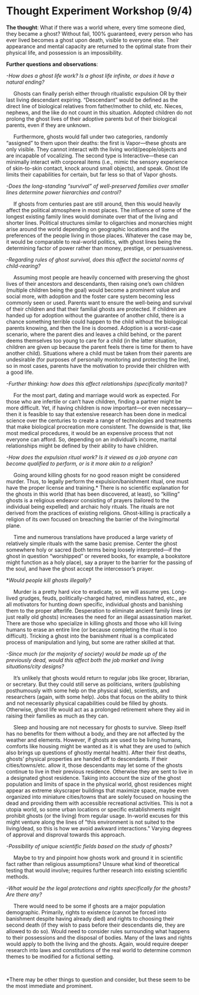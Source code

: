 # Thought Experiment Workshop (9/4)

**The thought**: What if there was a world where, every time someone died, they became a ghost? Without fail, 100% guaranteed, every person who has ever lived becomes a ghost upon death, visible to everyone else. Their appearance and mental capacity are returned to the optimal state from their physical life, and possession is an impossibility.  

**Further questions and observations**:

*-How does a ghost life work? Is a ghost life infinite, or does it have a natural ending?*

&nbsp;&nbsp;&nbsp;&nbsp;&nbsp;Ghosts can finally perish either through ritualistic expulsion OR by their last living descendant expiring. “Descendant” would be defined as the direct line of biological relatives from father/mother to child, etc. Nieces, nephews, and the like do not count in this situation. Adopted children do not prolong the ghost lives of their adoptive parents but of their biological parents, even if they are unknown.

&nbsp;&nbsp;&nbsp;&nbsp;&nbsp;Furthermore, ghosts would fall under two categories, randomly “assigned” to them upon their deaths: the first is Vapor—these ghosts are only visible. They cannot interact with the living world/people/objects and are incapable of vocalizing. The second type is Interactive—these can minimally interact with corporeal items (i.e., mimic the sensory experience of skin-to-skin contact, knock around small objects), and speak. Ghost life limits their capabilities for certain, but far less so that of Vapor ghosts.


*-Does the long-standing “survival” of well-preserved families over smaller lines determine power hierarchies and control?*

&nbsp;&nbsp;&nbsp;&nbsp;&nbsp;If ghosts from centuries past are still around, then this would heavily affect the political atmosphere in most places. The influence of some of the longest existing family lines would dominate over that of the living and shorter lines. Political structures similar to oligarchies and monarchies might arise around the world depending on geographic locations and the preferences of the people living in those places. Whatever the case may be, it would be comparable to real-world politics, with ghost lines being the determining factor of power rather than money, prestige, or persuasiveness. 

*-Regarding rules of ghost survival, does this affect the societal norms of child-rearing?*

&nbsp;&nbsp;&nbsp;&nbsp;&nbsp;Assuming most people are heavily concerned with preserving the ghost lives of their ancestors and descendants, then raising one’s own children (multiple children being the goal) would become a prominent value and social more, with adoption and the foster care system becoming less commonly seen or used. Parents want to ensure the well-being and survival of their children and that their familial ghosts are protected. If children are handed up for adoption without the guarantee of another child, there is a chance something terrible could happen to the child without the biological parents knowing, and then the line is doomed. Adoption is a worst-case scenario, where the parent dies and leaves a child behind, or the parent deems themselves too young to care for a child (in the latter situation, children are given up because the parent feels there is time for them to have another child). Situations where a child must be taken from their parents are undesirable (for purposes of personally monitoring and protecting the line), so in most cases, parents have the motivation to provide their children with a good life.

*-Further thinking: how does this affect relationships (specifically marital)?*

&nbsp;&nbsp;&nbsp;&nbsp;&nbsp;For the most part, dating and marriage would work as expected. For those who are infertile or can’t have children, finding a partner might be more difficult. Yet, if having children is now important—or even necessary—then it is feasible to say that extensive research has been done in medical science over the centuries to create a range of technologies and treatments that make biological procreation more consistent. The downside is that, like most medical procedures, it would be an expensive process that not everyone can afford. So, depending on an individual’s income, marital relationships might be defined by their ability to have children.

*-How does the expulsion ritual work? Is it viewed as a job anyone can become qualified to perform, or is it more akin to a religion?*

&nbsp;&nbsp;&nbsp;&nbsp;&nbsp;Going around killing ghosts for no good reason might be considered murder. Thus, to legally perform the expulsion/banishment ritual, one must have the proper license and training.* There is no scientific explanation for the ghosts in this world (that has been discovered, at least), so “killing” ghosts is a religious endeavor consisting of prayers (tailored to the individual being expelled) and archaic holy rituals. The rituals are not derived from the practices of existing religions. Ghost-killing is practically a religion of its own focused on breaching the barrier of the living/mortal plane.

&nbsp;&nbsp;&nbsp;&nbsp;&nbsp;Time and numerous translations have produced a large variety of relatively simple rituals with the same basic premise. Center the ghost somewhere holy or sacred (both terms being loosely interpreted—if the ghost in question “worshipped” or revered books, for example, a bookstore might function as a holy place), say a prayer to the barrier for the passing of the soul, and have the ghost accept the intercessor’s prayer. 

**Would people kill ghosts illegally?*

&nbsp;&nbsp;&nbsp;&nbsp;&nbsp;Murder is a pretty hard vice to eradicate, so we will assume yes. Long-lived grudges, feuds, politically-charged hatred, mindless hatred, etc., are all motivators for hunting down specific, individual ghosts and banishing them to the proper afterlife. Desperation to eliminate ancient family lines (or just really old ghosts) increases the need for an illegal assassination market. There are those who specialize in killing ghosts and those who kill living humans to erase an entire line (or because completing the ritual is too difficult). Tricking a ghost into the banishment ritual is a complicated process of manipulation and lying, but some are rather skilled at that. 

*-Since much (or the majority of society) would be made up of the previously dead, would this affect both the job market and living situations/city designs?*

&nbsp;&nbsp;&nbsp;&nbsp;&nbsp;It’s unlikely that ghosts would return to regular jobs like grocer, librarian, or secretary. But they could still serve as politicians, writers (publishing posthumously with some help on the physical side), scientists, and researchers (again, with some help). Jobs that focus on the ability to think and not necessarily physical capabilities could be filled by ghosts. Otherwise, ghost life would act as a prolonged retirement where they aid in raising their families as much as they can. 

&nbsp;&nbsp;&nbsp;&nbsp;&nbsp;Sleep and housing are not necessary for ghosts to survive. Sleep itself has no benefits for them without a body, and they are not affected by the weather and elements. However, if ghosts are used to be living humans, comforts like housing might be wanted as it is what they are used to (which also brings up questions of ghostly mental health). After their first deaths, ghosts’ physical properties are handed off to descendants. If their cities/towns/etc. allow it, those descendants may let some of the ghosts continue to live in their previous residence. Otherwise they are sent to live in a designated ghost residence. Taking into account the size of the ghost population and limits of space in the physical world, ghost residences might appear as extreme skyscraper buildings that maximize space, maybe even organized into miniature cities/towns that are solely focused on housing the dead and providing them with accessible recreational activities. This is not a utopia world, so some urban locations or specific establishments might prohibit ghosts (or the living) from regular usage. In-world excuses for this might venture along the lines of "this environment is not suited to the living/dead, so this is how we avoid awkward interactions." Varying degrees of approval and disproval towards this approach.

*-Possibility of unique scientific fields based on the study of ghosts?*

&nbsp;&nbsp;&nbsp;&nbsp;&nbsp;Maybe to try and pinpoint how ghosts work and ground it in scientific fact rather than religious assumptions? Unsure what kind of theoretical testing that would involve; requires further research into existing scientific methods.

*-What would be the legal protections and rights specifically for the ghosts? Are there any?*

&nbsp;&nbsp;&nbsp;&nbsp;&nbsp;There would need to be some if ghosts are a major population demographic. Primarily, rights to existence (cannot be forced into banishment despite having already died) and rights to choosing their second death (if they wish to pass before their descendants die, they are allowed to do so). Would need to consider rules surrounding what happens to their possessions and the disposal of bodies. Many of the laws and rights would apply to both the living and the ghosts. Again, would require deeper research into laws and constitutions of the real world to determine common themes to be modified for a fictional setting.

&nbsp;
&nbsp;

*There may be other things to question and consider, but these seem to be the most immediate and prominent.
